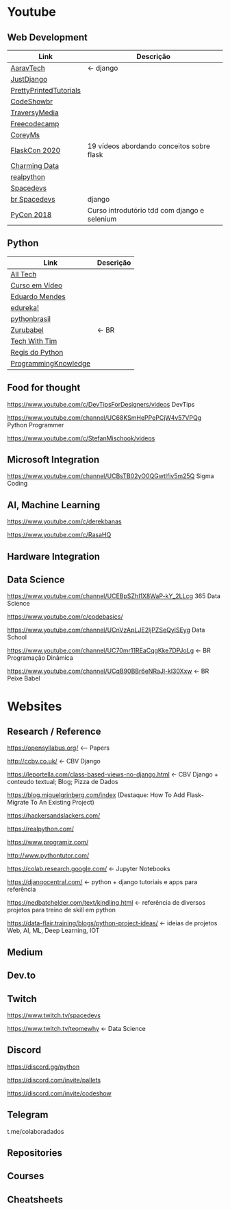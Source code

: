 # Youtube

## Web Development

| Link                                                                        | Descrição             |
|-----------------------------------------------------------------------------|-----------------------| 
| [AaravTech](https://www.youtube.com/c/AaravTech/)                           | <-  django            | 
| [JustDjango](https://www.youtube.com/channel/UCRM1gWNTDx0SHIqUJygD-kQ)      |                       | 
| [PrettyPrintedTutorials](https://www.youtube.com/c/PrettyPrintedTutorials)  |                       | 
| [CodeShowbr](https://www.youtube.com/c/CodeShowbr)                          |                       | 
| [TraversyMedia](https://www.youtube.com/c/TraversyMedia)                    |                       | 
| [Freecodecamp](https://www.youtube.com/c/Freecodecamp)                      |                       | 
| [CoreyMs](https://www.youtube.com/c/Coreyms)                                |                       | 
| [FlaskCon 2020](https://www.youtube.com/channel/UC3QC5pASs8v5YVxKwJDtZeQ)   |19 vídeos abordando conceitos sobre flask | 
| [Charming Data](https://www.youtube.com/channel/UCqBFsuAz41sqWcFjZkqmJqQ)   |                       | 
| [realpython](https://www.youtube.com/c/realpython)                          |                       | 
| [Spacedevs](https://www.youtube.com/channel/UCedHFDY78egBPEJXL2d8OiQ)       |                       | 
| [br Spacedevs](https://www.youtube.com/c/CodeWithStein/videos)              | django                | 
| [PyCon 2018](https://www.youtube.com/watch?v=_rLPDxpXIFc)                   | Curso introdutório tdd com django e selenium | 

## Python 

| Link                                                                             | Descrição     |
|----------------------------------------------------------------------------------|---------------|
| [All Tech](https://www.youtube.com/c/AllTechPage)                                |               |
| [Curso em Vídeo](https://www.youtube.com/c/CursoemV%C3%ADdeo/featured)           |               |
| [Eduardo Mendes](https://www.youtube.com/channel/UCAaKeg-BocRqphErdtIUFFw)       |               |
| [edureka!](https://www.youtube.com/channel/UCkw4JCwteGrDHIsyIIKo4tQ)             |               |
| [pythonbrasil](https://www.youtube.com/channel/UCiCQrFh8ckR_LXQyOAsOZiw/videos)  |               |
| [Zurubabel](https://www.youtube.com/c/Zurubabel/videos)                          |  <- BR        |
| [Tech With Tim](https://www.youtube.com/channel/UC4JX40jDee_tINbkjycV4Sg)        |               |
| [Regis do Python](https://www.youtube.com/channel/UCSCeh6nJILegqsqsS1WizOQ)      |               |
| [ProgrammingKnowledge](https://www.youtube.com/channel/UCs6nmQViDpUw0nuIx9c_WvA) |               |

## Food for thought

https://www.youtube.com/c/DevTipsForDesigners/videos  DevTips

https://www.youtube.com/channel/UC68KSmHePPePCjW4v57VPQg  Python Programmer

https://www.youtube.com/c/StefanMischook/videos

## Microsoft Integration

https://www.youtube.com/channel/UCBsTB02yO0QGwtlfiv5m25Q  Sigma Coding

## AI, Machine Learning

https://www.youtube.com/c/derekbanas

https://www.youtube.com/c/RasaHQ

## Hardware Integration

## Data Science

https://www.youtube.com/channel/UCEBpSZhI1X8WaP-kY_2LLcg  365 Data Science

https://www.youtube.com/c/codebasics/

https://www.youtube.com/channel/UCnVzApLJE2ljPZSeQylSEyg Data School

https://www.youtube.com/channel/UC70mr11REaCqgKke7DPJoLg  <- BR  Programação Dinâmica  

https://www.youtube.com/channel/UCqB90BBr6eNRaJl-kl30Xxw  <- BR  Peixe Babel


# Websites

## Research / Reference

https://opensyllabus.org/  <-- Papers

http://ccbv.co.uk/  <-  CBV Django

https://leportella.com/class-based-views-no-django.html <- CBV Django + conteudo textual; Blog; Pizza de Dados

https://blog.miguelgrinberg.com/index  (Destaque:  How To Add Flask-Migrate To An Existing Project)

https://hackersandslackers.com/

https://realpython.com/

https://www.programiz.com/

http://www.pythontutor.com/

https://colab.research.google.com/  <-  Jupyter Notebooks

https://djangocentral.com/ <- python + django tutoriais e apps para referência 

https://nedbatchelder.com/text/kindling.html <- referência de diversos projetos para treino de skill em python

https://data-flair.training/blogs/python-project-ideas/ <- ideias de projetos Web, AI, ML, Deep Learning, IOT

## Medium

## Dev.to

## Twitch

https://www.twitch.tv/spacedevs
 
https://www.twitch.tv/teomewhy <- Data Science

## Discord

https://discord.gg/python

https://discord.com/invite/pallets

https://discord.com/invite/codeshow

## Telegram

t.me/colaboradados

## Repositories

## Courses

## Cheatsheets


